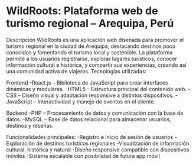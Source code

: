 # WildRoots: Plataforma web de turismo regional – Arequipa, Perú
Descripción
WildRoots es una aplicación web diseñada para promover el turismo regional en la ciudad de Arequipa, destacando destinos poco conocidos y fomentando el turismo local y sostenible.
La plataforma permite a los usuarios registrarse, explorar lugares turísticos, conocer información cultural e histórica, y compartir sus experiencias, creando así una comunidad activa de viajeros.
Tecnologías utilizadas:

Frontend
-React.js – Biblioteca de JavaScript para crear interfaces dinámicas y modulares.
-HTML5 – Estructura principal del contenido web.
-CSS – Diseño visual y adaptación responsive a distintos dispositivos.
-JavaScript – Interactividad y manejo de eventos en el cliente.

Backend
-PHP – Procesamiento de datos y comunicación con la base de datos.
-MySQL – Base de datos relacional para almacenar usuarios, destinos y reseñas.

Funcionalidades principales:
-Registro e inicio de sesión de usuarios
-Exploración de destinos turísticos regionales
-Visualización de información cultural, histórica y natural
-Diseño responsive compatible con dispositivos móviles
-Sistema escalable con posibilidad de futura app móvil
